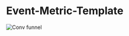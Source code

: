# Event-Metric-Template

![Conv funnel](https://user-images.githubusercontent.com/23661772/162800162-53cf03f3-d49b-458f-995c-65f97a3f77c0.png)
